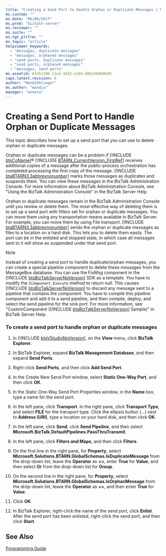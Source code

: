 ```yaml
---
title: "Creating a Send Port to Handle Orphan or Duplicate Messages | Microsoft Docs"
ms.custom: ""
ms.date: "06/08/2017"
ms.prod: "biztalk-server"
ms.reviewer: ""
ms.suite: ""
ms.tgt_pltfrm: ""
ms.topic: "article"
helpviewer_keywords: 
  - "messages, duplicate messages"
  - "messages, orphaned messages"
  - "send ports, duplicate messages"
  - "send ports, orphaned messages"
  - "messages, send ports"
ms.assetid: 61d51206-13e3-4d32-a184-866248db9b45
caps.latest.revision: 6
author: "MandiOhlinger"
ms.author: "mandia"
manager: "anneta"
---
```

# Creating a Send Port to Handle Orphan or Duplicate Messages
This topic describes how to set up a send port that you can use to delete orphan or duplicate messages.  
  
 Orphan or duplicate messages can be a problem if [!INCLUDE [btsCoName](../../includes/btsconame-md.md)]® [!INCLUDE [BTARN_CurrentVersion_FirstRef](../../includes/btarn-currentversion-firstref-md.md)] receives additional copies of a message after the public-process orchestration has completed processing the first copy of the message. [!INCLUDE [btaBTARN3.3abbrevnonumber](../../includes/btabtarn3-3abbrevnonumber-md.md)] marks those messages as duplicates and suspends them. You can view these messages in the BizTalk Administration Console. For more information about BizTalk Administration Console, see "Using the BizTalk Administration Console" in the BizTalk Server Help.  
  
 Orphan or duplicate messages remain in the BizTalk Administration Console until you review or delete them. The most effective way of deleting them is to set up a send port with filters set for orphan or duplicate messages. You can move them using any transportation means available in BizTalk Server. For example, you can move them by using File transport. [!INCLUDE [btaBTARN3.3abbrevnonumber](../../includes/btabtarn3-3abbrevnonumber-md.md)] sends the orphan or duplicate messages as files to a location on a hard disk. This lets you to delete them easily. The port can be in the enlisted and stopped state, in which case all messages sent to it will show as suspended under that send port.  
  
> [!NOTE]
>  Instead of creating a send port to handle duplicate/orphan messages, you can create a special pipeline component to delete these messages from the MessageBox database. You can use the FixMsg component in the [!INCLUDE [btsBizTalkServerNoVersion](../../includes/btsbiztalkservernoversion-md.md)] SDK as a template. You have to modify the `IComponent.Execute` method to return null. This causes [!INCLUDE [btsBizTalkServerNoVersion](../../includes/btsbiztalkservernoversion-md.md)] to discard any message sent to a pipeline that contains the component. You have to compile this pipeline component and add it to a send pipeline, and then compile, deploy, and select the send pipeline for the sink port. For more information, see "CustomComponent ([!INCLUDE [btsBizTalkServerNoVersion](../../includes/btsbiztalkservernoversion-md.md)] Sample)" in BizTalk Server Help.  
  
### To create a send port to handle orphan or duplicate messages  
  
1. In [!INCLUDE [btsVStudioNoVersion](../../includes/btsvstudionoversion-md.md)], on the <strong>View</strong> menu, click <strong>BizTalk Explorer</strong>.  
  
2. In BizTalk Explorer, expand **BizTalk Management Database**, and then expand **Send Ports**.  
  
3. Right-click **Send Ports**, and then click **Add Send Port**.  
  
4. In the Create New Send Port window, select **Static One-Way Port**, and then click **OK**.  
  
5. In the Static One-Way Send Port Properties window, in the **Name** box, type a name for the send port.  
  
6. In the left pane, click **Transport**. In the right pane, click **Transport Type**, and select **FILE** for the transport type. Click the ellipsis button (...) next to **Address (URI)**, type a location on your hard disk, and then click **OK**.  
  
7. In the left pane, click **Send**, click **Send Pipeline**, and then select **Microsoft.BizTalk.DefaultPipelines.PassThruTransmit**.  
  
8. In the left pane, click **Filters and Maps**, and then click **Filters**.  
  
9. On the first line in the right pane, for **Property**, select **Microsoft.Solutions.BTARN.GlobalSchemas.IsDuplicateMessage** from the drop-down list, leave the **Operator** as **==**, enter **True** for **Value**, and then select **Or** from the drop-down list for **Group**.  
  
10. On the second line in the right pane, for **Property**, select **Microsoft.Solutions.BTARN.GlobalSchemas.IsOrphanMessage** from the drop-down list, leave the **Operator** as **==**, and then enter **True** for **Value**.  
  
11. Click **OK**.  
  
12. In BizTalk Explorer, right-click the name of the send port, click **Enlist**. After the send port has been enlisted, right-click the send port, and then click **Start**.  
  
## See Also  
 [Programming Guide](../../adapters-and-accelerators/accelerator-rosettanet/programming-guide2.md)